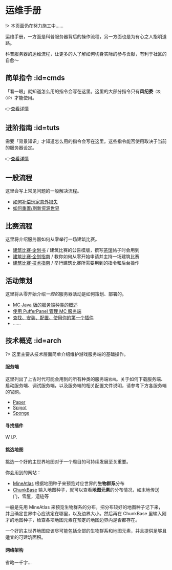 # 运维手册

!> 本页面仍在努力施工中……

运维手册，一方面是科普服务器背后的操作流程，另一方面也是为有心之人指明道路。

科普服务器的运维流程，让更多的人了解如何切身实际的参与贡献，有利于社区的自愈～

## 简单指令 :id=cmds

「看一眼」就知道怎么用的指令会写在这里。这里的大部分指令只有**风纪委**<small>（及OP）</small>才能使用。    

👉[查看详情](/staff/cmds-simple.md)

## 进阶指南 :id=tuts

需要「背景知识」才知道怎么用的指令会写在这里。这些指令能否使用取决于当前的服务器设定。

👉[查看详情](/staff/cmds-advanced.md)

## 一般流程

这里会写上常见问题的一般解决流程。

- [如何补偿玩家意外损失](staff/lost-found.md)
- [如何重置/刷新资源世界](staff/reset-resource-world.md)

## 比赛流程

这里将介绍服务器如何从零举行一场建筑比赛。

- [建筑比赛·企划书](https://bbs.mimaru.me/d/436) / 建筑比赛的公告模版，撰写[茶馆](https://bbs.mimaru.me/)帖子时会用到
- [建筑比赛·企划指南](https://bbs.mimaru.me/d/435) / 教你如何从零开始申请并主持一场建筑比赛
- [建筑比赛·技术指南](staff/build-battle/tech-spec.md) / 举行建筑比赛所需要用到的指令和后台操作

## 活动策划

这里将从零开始介绍<em>一般的</em>服务器活动是如何策划、部署的。

- [MC Java 版的服务端种类的概述](#)
- [使用 PufferPanel 管理 MC 服务端](#)
- [查找、安装、配置、使用你的第一个插件](#)
- ……

## 技术概览 :id=arch

?> 这里主要从技术层面简单介绍维护游戏服务端的基础操作。

<!-- tabs:start -->

#### **服务端**

这里列出了上古时代可能会用到的所有种类的服务端`官网`。关于如何下载服务端、启动服务端、调试服务端，以及服务端的相关配置文件说明，请参考下方各服务端的官网。

- [Paper](https://papermc.io/)
- [Spigot](https://www.spigotmc.org/)
- [Sponge](https://www.spongepowered.org/)

#### **寻找插件**

W.I.P.

#### **挑选地图**

挑选一个好的主世界地图对于一个周目的可持续发展至关重要。

你会用到的网站：

- [MineAtlas](http://mineatlas.com/) 根据地图种子来预览对应世界的**生物群系**分布
- [ChunkBase](https://www.chunkbase.com/apps/) 输入地图种子，就可以查看**地图元素**的分布情况，如末地传送门，雪屋，遗迹等

一般是先用 MineAtlas 来预览生物群系的分布，把分布较好的地图种子记下来，并且确定世界中心应该定在哪里，以及边界大小。然后再在 ChunkBase 里输入刚才的地图种子，检查各项地图元素在预定的地图边界内是否都存在。

一个好的主世界地图应该尽可能包括全部的生物群系和地图元素，并且提供足够且适宜的可建筑面积。

#### **网络架构**

省略一千字...

<!-- tabs:end -->
